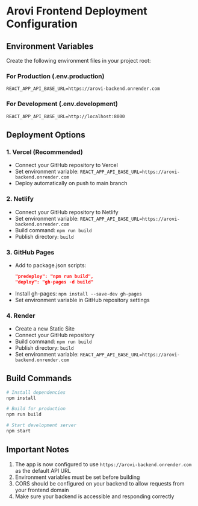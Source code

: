 # Arovi Frontend Deployment Configuration

## Environment Variables

Create the following environment files in your project root:

### For Production (.env.production)
```
REACT_APP_API_BASE_URL=https://arovi-backend.onrender.com
```

### For Development (.env.development)
```
REACT_APP_API_BASE_URL=http://localhost:8000
```

## Deployment Options

### 1. Vercel (Recommended)
- Connect your GitHub repository to Vercel
- Set environment variable: `REACT_APP_API_BASE_URL=https://arovi-backend.onrender.com`
- Deploy automatically on push to main branch

### 2. Netlify
- Connect your GitHub repository to Netlify
- Set environment variable: `REACT_APP_API_BASE_URL=https://arovi-backend.onrender.com`
- Build command: `npm run build`
- Publish directory: `build`

### 3. GitHub Pages
- Add to package.json scripts:
  ```json
  "predeploy": "npm run build",
  "deploy": "gh-pages -d build"
  ```
- Install gh-pages: `npm install --save-dev gh-pages`
- Set environment variable in GitHub repository settings

### 4. Render
- Create a new Static Site
- Connect your GitHub repository
- Build command: `npm run build`
- Publish directory: `build`
- Set environment variable: `REACT_APP_API_BASE_URL=https://arovi-backend.onrender.com`

## Build Commands

```bash
# Install dependencies
npm install

# Build for production
npm run build

# Start development server
npm start
```

## Important Notes

1. The app is now configured to use `https://arovi-backend.onrender.com` as the default API URL
2. Environment variables must be set before building
3. CORS should be configured on your backend to allow requests from your frontend domain
4. Make sure your backend is accessible and responding correctly
